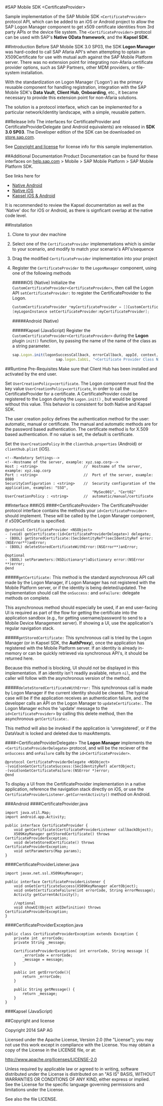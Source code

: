 #SAP Mobile SDK \<CertificateProvider\>

Sample implementation of the SAP Mobile SDK `<CertificateProvider>` protocol API, which can be added to an iOS or Android project to allow the SAP Logon Manager component to get x509 certificate identities from 3rd party APIs or the device file system.  The `<CertificateProvider>` protocol can be used with SAP's **Native OData framework**, and the **Kapsel SDK**.

##Introduction
Before SAP Mobile SDK 3.0 SP03, the SDK **Logon Manager** was hard-coded to call SAP Afaria API's when attempting to optain an X509Certificate for use with mutual auth against the SAP Mobile Platform server.  There was no extension point for integrating non-Afaria certificate provider options, such as SAP Partners, other MDM providers, or file-system installation.

With the standardization on Logon Manager ('Logon') as the primary reusable component for handling registration, integration with the SAP Mobile SDK's **Data Vault**, **Client Hub**, **Onboarding**, etc., it became necessary to provide this extension point for non-Afaria solutions.

The solution is a protocol interface, which can be implemented for a particular network/identity landscape, with a simple, reusable pattern.

##Release Info
The interfaces for CertificateProvider and CertificateProviderDelegate (and Android equivalents) are released in **SDK 3.0 SP03**.  The Developer edition of the SDK can be downloaded on [store.sap.com](store.sap.com).  

See [Copyright and license](https://github.com/SAP/mobilesdk-certificateprovider#copyright-and-license) for license info for this sample implementation.

##Additional Documentation
Product Documentation can be found for these interfaces on [help.sap.com](help.sap.com) > Mobile > SAP Mobile Platform > SAP Mobile Platform SDK.

See links here for

   - [Native Android](http://help.sap.com/saphelp_smp303sdk/helpdata/en/3c/227ce642834b60a210baacc39cc7d7/content.htm)
   - [Native iOS](http://help.sap.com/saphelp_smp303sdk/helpdata/en/37/0c58b9400248a4b71ee8b407b79b07/content.htm)
   - [Kapsel iOS & Android](http://help.sap.com/saphelp_smp303sdk/helpdata/en/7c/035fab70061014a483940fd6c29742/content.htm)

It is recommended to review the Kapsel documentation as well as the 'Native' doc for iOS or Android, as there is signficant overlap at the native code level.

##Installation
1.  Clone to your dev machine
2.  Select one of the `CertificateProvider` implementations which is similar to your scenario, and modify to match your scenario's API's/sequence
3.  Drag the modified `CertificateProvider` implementation into your project
4.  Register the `CertificateProvider` to the `LogonManager` component, using one of the following methods

    #####iOS (Native)
    Initialize the `CustomCertificateProvider<CertificateProvider>`, then call the Logon API `setCertificateProvider:` to register the CertificateProvider to the Logon.
    ```objectivec
    CustomCertificateProvider *myCertificateProvider = [[CustomCertificateProvider alloc] init];
    [myLogonInstance setCertificateProvider:myCertificateProvider];
    ```
    #####Android (Native)

    #####Kapsel (JavaScript)
    Register the `CustomCertificateProvider<CertificateProvider>` during the **Logon** plugin `init()` function, by passing the name of the name of the class as a string parameter.
    ```javascript
    sap.Logon.init(logonSuccessCallback, errorCallback, appId, context, 
                        sap.logon.IabUi, "<Certificate Provider Class Name>");
    ```

##Runtime Pre-Requisites
Make sure that Client Hub has been installed and activated by the end user.

Set  `UserCreationPolicy=certificate`.
The Logon component must find the key value `UserCreationPolicy=certificate`, in order to call the CertificateProvider for a certificate. A CertificateProvider could be registered to the Logon during the `Logon.init()` , but would be ignored without this value. This behavior is consistent for both Native and Kapsel SDK.

The user creation policy defines the authentication method for the user: automatic, manual or certificate. The manual and automatic methods are for the password based authentication. The certificate method is for X.509 based authentication. If no value is set, the default is certificate.

Set the `UserCreationPolicy` in the `clienthub.properties` (Android) or `clienthub.plist` (iOS).

	<!--Mandatory Settings-->
	<!--Hostname of the server, example: xyz.sap.corp-->
	Host : <string>                     //  Hostname of the server, example: xyz.sap.corp 
	Port : <string>                     //  Port of the server, example: 8080
	SecurityConfiguration : <string>    //  Security configuration of the application, examples: "SSO", 
        	                                "MySec001", "Cert02"
	UserCreationPolicy : <string>       //  automatic/manual/certificate

##Interface
###iOS
####\<CertificateProvider\>
The CertificateProvider protocol interface contains the methods your `id<CertificateProvider>` should implement.  These will be called by the Logon Manager component, if x509Certificate is specified.

    @protocol CertificateProvider <NSObject>
    - (void) getCertificate:(id<CertificateProviderDelegate>) delegate;
    - (BOOL) getStoredCertificate:(SecIdentityRef*)secIdentityRef error:(NSError**)anError;
    - (BOOL) deleteStoredCertificateWithError:(NSError**)anError;
    
    @optional  
    - (BOOL) setParameters:(NSDictionary*)aDictionary error:(NSError **)error;
    @end

#####`getCertificate:` 
This method is the standard asynchronous API call made by the Logon Manager, if Logon Manager has not registered with the Mobile Platform server, or if the identity is being deleted/updated.  The implementation should call the `onSuccess:` and `onFailure:` delegate methods on complete.

This asynchronous method should especially be used, if an end user-facing UI is required as part of the flow for getting the certificate into the application sandbox (e.g., for getting username/password to send to a Mobile Device Management server).  If showing a UI, use the application's regular navigation stack.

#####`getStoredCertificate:` 
This synchronous call is tried by the Logon Manager (or in Kapsel SDK, the **AuthProxy**), once the application has registered with the Mobile Platform server.  If an identity is already in-memory or can be quickly retrieved via synchronous API's, it should be returned here.  

Because this method is blocking, UI should *not* be displayed in this implementation.  If an identity isn't readily available, return `nil`, and the caller will follow with the asynchronous version of the method.

#####`deleteStoredCertificateWithError:` 
This synchronous call is made by Logon Manager if the current identity should be cleared.  The typical case will be if the application receives an authentication failure, and the developer calls an API on the Logon Manager to `updateCertificate:`.  The Logon Manager echos the 'update' message to the `id<CertificateProvider>` by calling this delete method, then the asynchronous `getCertificate:`.

This method will also be invoked if the application is 'unregistered', or if the DataVault is locked and deleted due to maxAttempts.

####\<CertificateProviderDelegate\>
The **Logon Manager** implements the `<CertificateProviderDelegate>` protocol, and will be the reciever of the `onSuccess` and `onFailure` calls by the `id<CertificateProvider>`.

    @protocol CertificateProviderDelegate <NSObject>
    -(void)onGetCertificateSuccess:(SecIdentityRef) aCertObject; 
    -(void)onGetCertificateFailure:(NSError *)error;
    @end


To display a UI from the CertificateProvider implementation in a native application, reference the navigation stack directly on iOS, or use the `CertificateProviderListener.getCurrentActivity()` method on Android.   

    
###Android
####CertificateProvider.java

    import java.util.Map;
    import android.app.Activity;

    public interface CertificateProvider {
        void getCertificate(CertificateProviderListener callbackObject); 
        X509KeyManager getStoredCertificate() throws CertificateProviderException;
        void deleteStoredCertificate() throws CertificateProviderException;
        void setParameters(Map params);
    }

####CertificateProviderListener.java

    import javax.net.ssl.X509KeyManager;
    
    public interface CertificateProviderListener {
	    void onGetCertificateSuccess(X509KeyManager aCertObject); 
	    void onGetCertificateFailure(int errorCode, String errorMessage);
	    Activity getCurrentActivity(); 
        
        //optional
        void showUI(Object aUIDefinition) throws CertificateProviderException;
    }

####CertificateProviderException.java

    public class CertificateProviderException extends Exception {
        private int _errorCode;
        private String _message;
        
        CertificateProviderException( int errorCode, String message ){
            _errorCode = errorCode;
            _message = message;
        }
        
        public int getErrorCode(){
            return _errorCode;
        }
        
        public String getMessage() {
            return _message;
        }
    }

###Kapsel (JavaScript)

##Copyright and license

Copyright 2014 SAP AG

Licensed under the Apache License, Version 2.0 (the "License"); you may not use this work except in compliance with the License. You may obtain a copy of the License in the LICENSE file, or at:

http://www.apache.org/licenses/LICENSE-2.0

Unless required by applicable law or agreed to in writing, software distributed under the License is distributed on an "AS IS" BASIS, WITHOUT WARRANTIES OR CONDITIONS OF ANY KIND, either express or implied. See the License for the specific language governing permissions and limitations under the License.

See also the file LICENSE.
